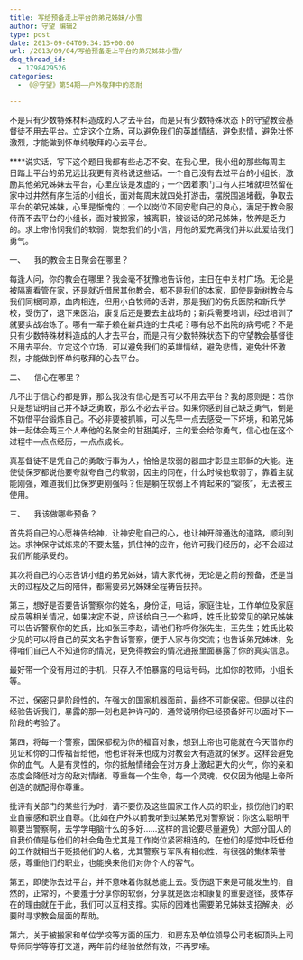 ```yaml
---
title: 写给预备走上平台的弟兄姊妹/小雪
author: 守望 编辑2
type: post
date: 2013-09-04T09:34:15+00:00
url: /2013/09/04/写给预备走上平台的弟兄姊妹小雪/
dsq_thread_id:
  - 1798429526
categories:
  - 《＠守望》第54期——户外敬拜中的忍耐

---
```

不是只有少数特殊材料造成的人才去平台，而是只有少数特殊状态下的守望教会基督徒不用去平台。立定这个立场，可以避免我们的英雄情结，避免悲情，避免壮怀激烈，才能做到怀单纯敬拜的心去平台。<!--more-->

****说实话，写下这个题目我都有些忐忑不安。在我心里，我小组的那些每周主日踏上平台的弟兄远比我更有资格说这些话。一个自己没有去过平台的小组长，激励其他弟兄姊妹去平台，心里应该是发虚的；一个因着家门口有人拦堵就坦然留在家中过井然有序生活的小组长，面对每周末就四处打游击，摆脱围追堵截，争取去平台的弟兄姊妹，心里是惭愧的；一个以岗位不同安慰自己的良心，满足于教会服侍而不去平台的小组长，面对被搬家，被离职，被谈话的弟兄姊妹，牧养是乏力的。求上帝怜悯我们的软弱，饶恕我们的小信，用他的爱充满我们并以此爱给我们勇气。

一、    我的教会主日聚会在哪里？

每逢人问，你的教会在哪里？我会毫不犹豫地告诉他，主日在中关村广场。无论是被隔离看管在家，还是就近借居其他教会，都不是我们的本家，即使是新树教会与我们同根同源，血肉相连，但用小白牧师的话讲，那是我们的伤兵医院和新兵学校，受伤了，退下来医治，康复后还是要去主战场的；新兵需要培训，经过培训了就要实战冶炼了。哪有一辈子赖在新兵连的士兵呢？哪有总不出院的病号呢？不是只有少数特殊材料造成的人才去平台，而是只有少数特殊状态下的守望教会基督徒不用去平台。立定这个立场，可以避免我们的英雄情结，避免悲情，避免壮怀激烈，才能做到怀单纯敬拜的心去平台。

二、    信心在哪里？

凡不出于信心的都是罪，那么我没有信心是否可以不用去平台？我的原则是：若你只是想证明自己并不缺乏勇敢，那么不必去平台。如果你感到自己缺乏勇气，倒是不妨借平台锻炼自己。不必非要被抓嘛，可以先早一点去感受一下坏境，和弟兄姊妹一起体会两三个人奉他的名聚会的甘甜美好，主的爱会给你勇气，信心也在这个过程中一点点经历，一点点成长。

真基督徒不是凭自己的勇敢行事为人，恰恰是软弱的器皿才彰显主耶稣的大能。连使徒保罗都说他要夸就夸自己的软弱，因主的同在，什么时候他软弱了，靠着主就能刚强，难道我们比保罗更刚强吗？但是躺在软弱上不肯起来的“婴孩”，无法被主使用。

三、    我该做哪些预备？

首先将自己的心愿祷告给神，让神安慰自己的心，也让神开辟通达的道路，顺利到达。求神保守试炼来的不要太猛，抓住神的应许，他许可我们经历的，必不会超过我们所能承受的。

其次将自己的心志告诉小组的弟兄姊妹，请大家代祷，无论是之前的预备，还是当天的过程及之后的陪伴，都需要弟兄姊妹全程祷告扶持。

第三，想好是否要告诉警察你的姓名，身份证，电话，家庭住址，工作单位及家庭成员等相关情况，如果决定不说，应该给自己一个称呼，姓氏比较常见的弟兄姊妹可以告诉警察你的姓氏，比如张王李赵，请他们称呼你张先生，王先生；姓氏比较少见的可以将自己的英文名字告诉警察，便于人家与你交流；也告诉弟兄姊妹，免得咱们自己人不知道你的情况，更免得教会的情况通报里面暴露了你的真实信息。

最好带一个没有用过的手机，只存入不怕暴露的电话号码，比如你的牧师，小组长等。

不过，保密只是阶段性的，在强大的国家机器面前，最终不可能保密。但是以往的经验告诉我们，暴露的那一刻也是神许可的，通常说明你已经预备好可以面对下一阶段的考验了。

第四，将每一个警察，国保都视为你的福音对象，想到上帝也可能就在今天借你的见证和你的口传福音给他，他也许将来也成为对教会大有造就的保罗。这样会避免你的血气。人是有灵性的，你的抵触情绪会在对方身上激起更大的火气，你的亲和态度会降低对方的敌对情绪。尊重每一个生命，每一个灵魂，仅仅因为他是上帝所创造的就配得你尊重。

批评有关部门的某些行为时，请不要伤及这些国家工作人员的职业，损伤他们的职业自豪感和职业自尊。（比如在户外以前我听到过某弟兄对警察说：你这么聪明干嘛要当警察啊，去学学电脑什么的多好……这样的言论要尽量避免）大部分国人的自我价值是与他们的社会角色尤其是工作岗位紧密相连的，在他们的感觉中贬低他的工作就相当于贬损他们的人格，尤其警察与军队有相似性，有很强的集体荣誉感，尊重他们的职业，也能换来他们对你个人的客气。

第五，即使你去过平台，并不意味着你就总能上去。受伤退下来是可能发生的，自然的，正常的，不要羞于分享你的软弱，分享就是医治和康复的重要途径，肢体存在的理由就在于此，我们可以互相支撑。实际的困难也需要弟兄姊妹支招解决，必要时寻求教会层面的帮助。

第六，关于被搬家和单位学校等方面的压力，和房东及单位领导公司老板顶头上司导师同学等等打交道，两年前的经验依然有效，不再罗嗦。